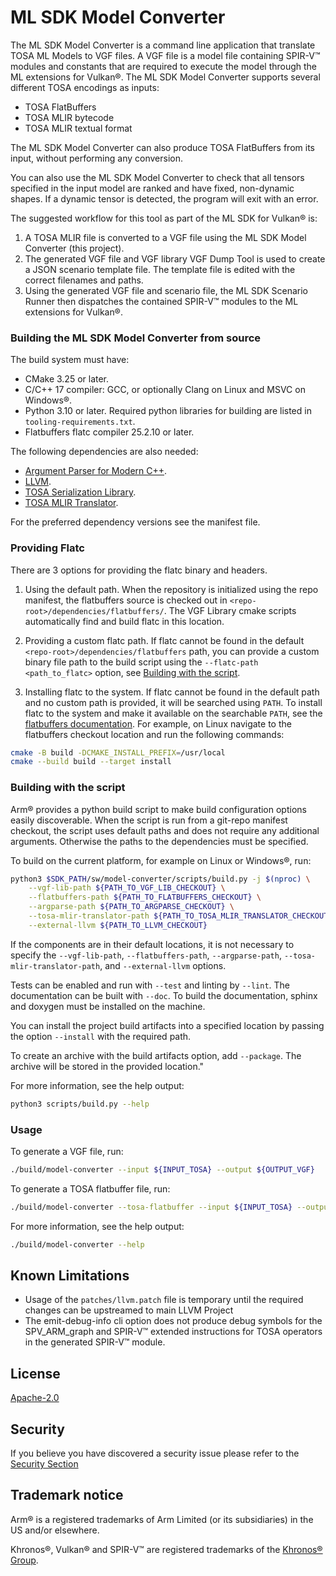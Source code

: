 # ML SDK Model Converter

The ML SDK Model Converter is a command line application that translate TOSA ML
Models to VGF files. A VGF file is a model file containing SPIR-V™ modules and
constants that are required to execute the model through the ML extensions for
Vulkan®. The ML SDK Model Converter supports several different TOSA encodings
as inputs:

- TOSA FlatBuffers
- TOSA MLIR bytecode
- TOSA MLIR textual format

The ML SDK Model Converter can also produce TOSA FlatBuffers from its input,
without performing any conversion.

You can also use the ML SDK Model Converter to check that all tensors specified
in the input model are ranked and have fixed, non-dynamic shapes. If a dynamic
tensor is detected, the program will exit with an error.

The suggested workflow for this tool as part of the ML SDK for Vulkan® is:

1.  A TOSA MLIR file is converted to a VGF file using the ML SDK Model Converter
    (this project).
2.  The generated VGF file and VGF library VGF Dump Tool is used to create a
    JSON scenario template file. The template file is edited with the correct
    filenames and paths.
3.  Using the generated VGF file and scenario file, the ML SDK Scenario Runner
    then dispatches the contained SPIR-V™ modules to the ML extensions for
    Vulkan®.

### Building the ML SDK Model Converter from source

The build system must have:

- CMake 3.25 or later.
- C/C++ 17 compiler: GCC, or optionally Clang on Linux and MSVC on Windows®.
- Python 3.10 or later. Required python libraries for building are listed in
  `tooling-requirements.txt`.
- Flatbuffers flatc compiler 25.2.10 or later.

The following dependencies are also needed:

- [Argument Parser for Modern C++](https://github.com/p-ranav/argparse).
- [LLVM](https://github.com/llvm/llvm-project).
- [TOSA Serialization Library](https://review.mlplatform.org/plugins/gitiles/tosa/serialization_lib).
- [TOSA MLIR Translator](https://review.mlplatform.org/plugins/gitiles/tosa/tosa_mlir_translator).

For the preferred dependency versions see the manifest file.

### Providing Flatc

There are 3 options for providing the flatc binary and headers.

1.  Using the default path. When the repository is initialized using the repo
    manifest, the flatbuffers source is checked out in
    `<repo-root>/dependencies/flatbuffers/`. The VGF Library cmake scripts
    automatically find and build flatc in this location.

2.  Providing a custom flatc path. If flatc cannot be found in the default
    `<repo-root>/dependencies/flatbuffers` path, you can provide a custom binary
    file path to the build script using the `--flatc-path <path_to_flatc>`
    option, see [Building with the script](#building-with-the-script).

3.  Installing flatc to the system. If flatc cannot be found in the default path
    and no custom path is provided, it will be searched using `PATH`. To install
    flatc to the system and make it available on the searchable `PATH`, see the
    [flatbuffers documentation](https://flatbuffers.dev/). For example, on Linux
    navigate to the flatbuffers checkout location and run the following
    commands:

```bash
cmake -B build -DCMAKE_INSTALL_PREFIX=/usr/local
cmake --build build --target install
```

<a name="building-with-the-script"></a>

### Building with the script

Arm® provides a python build script to make build configuration options easily
discoverable. When the script is run from a git-repo manifest checkout, the
script uses default paths and does not require any additional arguments.
Otherwise the paths to the dependencies must be specified.

To build on the current platform, for example on Linux or Windows®, run:

```bash
python3 $SDK_PATH/sw/model-converter/scripts/build.py -j $(nproc) \
    --vgf-lib-path ${PATH_TO_VGF_LIB_CHECKOUT} \
    --flatbuffers-path ${PATH_TO_FLATBUFFERS_CHECKOUT} \
    --argparse-path ${PATH_TO_ARGPARSE_CHECKOUT} \
    --tosa-mlir-translator-path ${PATH_TO_TOSA_MLIR_TRANSLATOR_CHECKOUT} \
    --external-llvm ${PATH_TO_LLVM_CHECKOUT}
```

If the components are in their default locations, it is not necessary to specify
the `--vgf-lib-path`, `--flatbuffers-path`, `--argparse-path`,
`--tosa-mlir-translator-path`, and `--external-llvm` options.

Tests can be enabled and run with `--test` and linting by `--lint`. The
documentation can be built with `--doc`. To build the documentation, sphinx and
doxygen must be installed on the machine.

You can install the project build artifacts into a specified location by passing
the option `--install` with the required path.

To create an archive with the build artifacts option, add `--package`. The
archive will be stored in the provided location."

For more information, see the help output:

```bash
python3 scripts/build.py --help
```

### Usage

To generate a VGF file, run:

```bash
./build/model-converter --input ${INPUT_TOSA} --output ${OUTPUT_VGF}
```

To generate a TOSA flatbuffer file, run:

```bash
./build/model-converter --tosa-flatbuffer --input ${INPUT_TOSA} --output ${OUTPUT_TOSA_FB}
```

For more information, see the help output:

```bash
./build/model-converter --help
```

## Known Limitations

- Usage of the `patches/llvm.patch` file is temporary until the required changes
  can be upstreamed to main LLVM Project
- The emit-debug-info cli option does not produce debug symbols for the
  SPV_ARM_graph and SPIR-V™ extended instructions for TOSA operators in the
  generated SPIR-V™ module.

## License

[Apache-2.0](LICENSES/Apache-2.0.txt)

## Security

If you believe you have discovered a security issue please refer to the
[Security Section](SECURITY.md)

## Trademark notice

Arm® is a registered trademarks of Arm Limited (or its subsidiaries) in the US
and/or elsewhere.

Khronos®, Vulkan® and SPIR-V™ are registered trademarks of the
[Khronos® Group](https://www.khronos.org/legal/trademarks).
